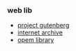 ### web lib

+ [project gutenberg](https://www.gutenberg.org/)
+ [internet archive](https://archive.org/)
+ [opem library](https://openlibrary.org/)
